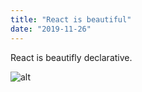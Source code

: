 ```yaml
---
title: "React is beautiful"
date: "2019-11-26"
---
```


React is beautifly declarative.

![alt](path)
